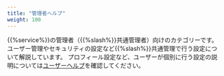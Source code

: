 ```yaml
---
title: "管理者ヘルプ"
weight: 100
---
```

{{%service%}}の管理者（{{%slash%}}共通管理者）向けのカテゴリーです。ユーザー管理やセキュリティの設定など{{%slash%}}共通管理で行う設定について解説しています。
プロフィール設定など、ユーザーが個別に行う設定の説明については[ユーザーヘルプ](/general/ja/user.html)を確認してください。  
